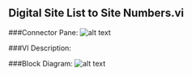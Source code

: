 ## **Digital Site List to Site Numbers.vi**
###Connector Pane:
![alt text](/Instrument%20Control/Digital/SubVIs/Digital%20Site%20List%20to%20Site%20Numbers.vic.png "Digital Site List to Site Numbers.vi connector pane")

###VI Description:


###Block Diagram:
![alt text](/Instrument%20Control/Digital/SubVIs/Digital%20Site%20List%20to%20Site%20Numbers.vid.png "Digital Site List to Site Numbers.vi block diagram")
